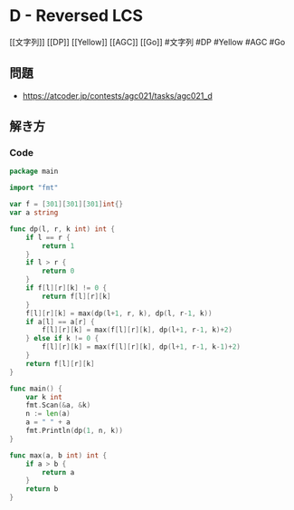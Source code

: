 # D - Reversed LCS
[[文字列]] [[DP]] [[Yellow]] [[AGC]] [[Go]]
#文字列 #DP #Yellow #AGC #Go 

## 問題
- https://atcoder.jp/contests/agc021/tasks/agc021_d

## 解き方
### Code
```go
package main

import "fmt"

var f = [301][301][301]int{}
var a string

func dp(l, r, k int) int {
	if l == r {
		return 1
	}
	if l > r {
		return 0
	}
	if f[l][r][k] != 0 {
		return f[l][r][k]
	}
	f[l][r][k] = max(dp(l+1, r, k), dp(l, r-1, k))
	if a[l] == a[r] {
		f[l][r][k] = max(f[l][r][k], dp(l+1, r-1, k)+2)
	} else if k != 0 {
		f[l][r][k] = max(f[l][r][k], dp(l+1, r-1, k-1)+2)
	}
	return f[l][r][k]
}

func main() {
	var k int
	fmt.Scan(&a, &k)
	n := len(a)
	a = " " + a
	fmt.Println(dp(1, n, k))
}

func max(a, b int) int {
	if a > b {
		return a
	}
	return b
}
```